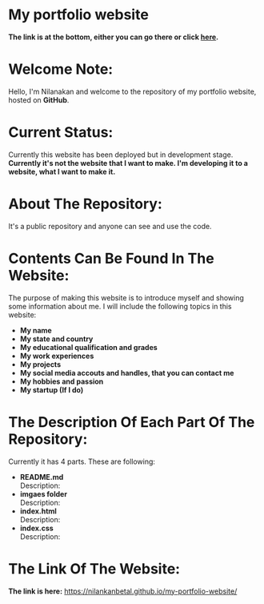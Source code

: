 # My portfolio website
**The link is at the bottom, either you can go there or click [here](https://nilankanbetal.github.io/my-portfolio-website/).**

# Welcome Note:
Hello, I'm Nilanakan and welcome to the repository of my portfolio website, hosted on **GitHub**. 

# Current Status:
Currently this website has been deployed but in development stage.
**Currently it's not the website that I want to make. I'm developing it to a website, what I want to make it.**

# About The Repository:
It's a public repository and anyone can see and use the code.

# Contents Can Be Found In The Website:
The purpose of making this website is to introduce myself and showing some information about me.
I will include the following topics in this website:
-  **My name**
-  **My state and country**
-  **My educational qualification and grades**
-  **My work experiences**
-  **My projects**
-  **My social media accouts and handles, that you can contact me**
-  **My hobbies and passion**
-  **My startup (If I do)**

# The Description Of Each Part Of The Repository:
Currently it has 4 parts. These are following:
-  **README.md**
    <br />Description:
-  **imgaes folder**
    <br />Description:
-  **index.html**
    <br />Description:
-  **index.css**
    <br />Description:
# The Link Of The Website:
**The link is here:** https://nilankanbetal.github.io/my-portfolio-website/
